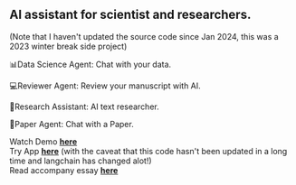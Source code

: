 ## AI assistant for scientist and researchers.

(Note that I haven't updated the source code since Jan 2024, this was a 2023 winter break side project)

📊Data Science Agent: Chat with your data.

💻Reviewer Agent: Review your manuscript with AI.

🤖Research Assistant: AI text researcher.

📄Paper Agent: Chat with a Paper.

Watch Demo __[here](https://www.youtube.com/watch?v=FHnXg05xfk4)__ <br>
Try App __[here](https://www.youtube.com/watch?v=FHnXg05xfk4)__ (with the caveat that this code hasn't been updated in a long time and langchain has changed alot!) <br>
Read accompany essay __[here](https://theepsilon.substack.com/p/semi-autonomous-ais-for-scientific)__
